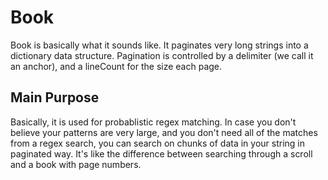 # Book
Book is basically what it sounds like. It paginates very long strings into a dictionary data structure. Pagination is controlled by a delimiter (we call it an anchor), and a lineCount for the size each page.

## Main Purpose
Basically, it is used for probablistic regex matching. In case you don't believe your patterns are very large, and you don't need all of the matches from a regex search, you can search on chunks of data in your string in paginated way. It's like the difference between searching through a scroll and a book with page numbers.

